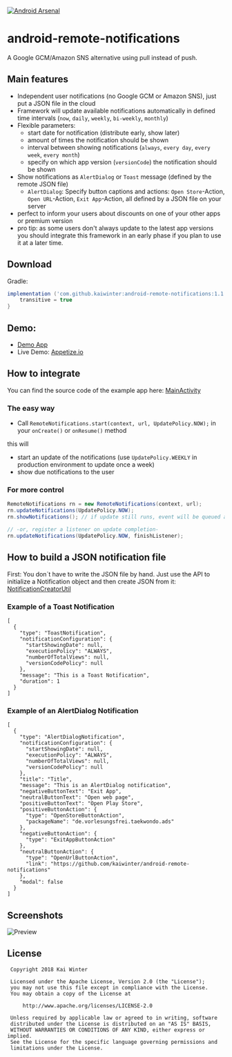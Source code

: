 [![Android Arsenal](https://img.shields.io/badge/Android%20Arsenal-android--remote--notifications-green.svg?style=flat)](https://android-arsenal.com/details/1/2058)
# android-remote-notifications
A Google GCM/Amazon SNS alternative using pull instead of push.
## Main features
- Independent user notifications (no Google GCM or Amazon SNS), just put a JSON file in the cloud
- Framework will update available notifications automatically in defined time intervals (`now`, `daily`, `weekly`, `bi-weekly`, `monthly`)
- Flexible parameters:
  - start date for notification (distribute early, show later)
  - amount of times the notification should be shown
  - interval between showing notifications (`always`, `every day`, `every week`, `every month`)
  - specify on which app version (`versionCode`) the notification should be shown
- Show notifications as `AlertDialog` or `Toast` message (defined by the remote JSON file)
  - `AlertDialog`: Specify button captions and actions: `Open Store`-Action, `Open URL`-Action, `Exit App`-Action, all defined by a JSON file on your server
- perfect to inform your users about discounts on one of your other apps or premium version
- pro tip: as some users don't always update to the latest app versions you should integrate this framework in an early phase if you plan to use it at a later time.

## Download
Gradle:
```groovy
implementation ('com.github.kaiwinter:android-remote-notifications:1.1.4@aar') {
    transitive = true
}
```

## Demo:
- [Demo App](https://github.com/kaiwinter/android-remote-notifications/releases/download/v1.1.0/remotenotifications-example-1.1.0.apk)
- Live Demo: [Appetize.io](https://appetize.io/app/efkur5jaxuztahp6wtc5n65x74)

## How to integrate
You can find the source code of the example app here: [MainActivity](https://github.com/kaiwinter/android-remote-notifications/blob/master/example/src/main/java/com/github/kaiwinter/androidremotenotifications/example/MainActivity.java)
### The easy way
- Call `RemoteNotifications.start(context, url, UpdatePolicy.NOW);` in your `onCreate()` or `onResume()` method

this will
- start an update of the notifications (use `UpdatePolicy.WEEKLY` in production environment to update once a week)
- show due notifications to the user
 
### For more control
```java
RemoteNotifications rn = new RemoteNotifications(context, url);
rn.updateNotifications(UpdatePolicy.NOW);
rn.showNotifications(); // if update still runs, event will be queued and carried out later

// -or, register a listener on update completion-
rn.updateNotifications(UpdatePolicy.NOW, finishListener);
```

## How to build a JSON notification file
First: You don´t have to write the JSON file by hand. Just use the API to initialize a Notification object and then create JSON from it: [NotificationCreatorUtil ](https://github.com/kaiwinter/android-remote-notifications/blob/master/notification-creator-util/src/main/java/com/github/kaiwinter/androidremotenotifications/util/NotificationCreatorUtil.java)
### Example of a Toast Notification
```
[
  {
    "type": "ToastNotification",
    "notificationConfiguration": {
      "startShowingDate": null,
      "executionPolicy": "ALWAYS",
      "numberOfTotalViews": null,
      "versionCodePolicy": null
    },
    "message": "This is a Toast Notification",
    "duration": 1
  }
]
```
### Example of an AlertDialog Notification
```
[
  {
    "type": "AlertDialogNotification",
    "notificationConfiguration": {
      "startShowingDate": null,
      "executionPolicy": "ALWAYS",
      "numberOfTotalViews": null,
      "versionCodePolicy": null
    },
    "title": "Title",
    "message": "This is an AlertDialog notification",
    "negativeButtonText": "Exit App",
    "neutralButtonText": "Open web page",
    "positiveButtonText": "Open Play Store",
    "positiveButtonAction": {
      "type": "OpenStoreButtonAction",
      "packageName": "de.vorlesungsfrei.taekwondo.ads"
    },
    "negativeButtonAction": {
      "type": "ExitAppButtonAction"
    },
    "neutralButtonAction": {
      "type": "OpenUrlButtonAction",
      "link": "https://github.com/kaiwinter/android-remote-notifications"
    },
    "modal": false
  }
]
```

## Screenshots
![Preview](http://i.imgur.com/Hp1aowm.png)

## License
     Copyright 2018 Kai Winter
     
     Licensed under the Apache License, Version 2.0 (the "License");
     you may not use this file except in compliance with the License.
     You may obtain a copy of the License at
     
         http://www.apache.org/licenses/LICENSE-2.0
     
     Unless required by applicable law or agreed to in writing, software
     distributed under the License is distributed on an "AS IS" BASIS,
     WITHOUT WARRANTIES OR CONDITIONS OF ANY KIND, either express or implied.
     See the License for the specific language governing permissions and
     limitations under the License.
